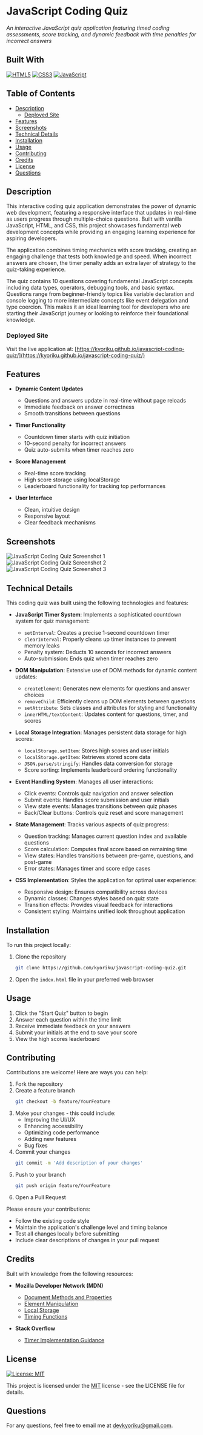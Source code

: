 # JavaScript Coding Quiz
*An interactive JavaScript quiz application featuring timed coding assessments, score tracking, and dynamic feedback with time penalties for incorrect answers*

## Built With
[![HTML5](https://img.shields.io/badge/HTML5-E34F26.svg?style=for-the-badge&logo=HTML5&logoColor=white)](https://developer.mozilla.org/en-US/docs/Web/HTML)
[![CSS3](https://img.shields.io/badge/CSS3-1572B6.svg?style=for-the-badge&logo=CSS3&logoColor=white)](https://developer.mozilla.org/en-US/docs/Web/CSS)
[![JavaScript](https://img.shields.io/badge/JavaScript-F7DF1E.svg?style=for-the-badge&logo=JavaScript&logoColor=black)](https://developer.mozilla.org/en-US/docs/Web/JavaScript)

## Table of Contents
- [Description](#description)
  - [Deployed Site](#deployed-site)
- [Features](#features)
- [Screenshots](#screenshots)
- [Technical Details](#technical-details)
- [Installation](#installation)
- [Usage](#usage)
- [Contributing](#contributing)
- [Credits](#credits)
- [License](#license)
- [Questions](#questions)

## Description
This interactive coding quiz application demonstrates the power of dynamic web development, featuring a responsive interface that updates in real-time as users progress through multiple-choice questions. Built with vanilla JavaScript, HTML, and CSS, this project showcases fundamental web development concepts while providing an engaging learning experience for aspiring developers.

The application combines timing mechanics with score tracking, creating an engaging challenge that tests both knowledge and speed. When incorrect answers are chosen, the timer penalty adds an extra layer of strategy to the quiz-taking experience.

The quiz contains 10 questions covering fundamental JavaScript concepts including data types, operators, debugging tools, and basic syntax. Questions range from beginner-friendly topics like variable declaration and console logging to more intermediate concepts like event delegation and type coercion. This makes it an ideal learning tool for developers who are starting their JavaScript journey or looking to reinforce their foundational knowledge.

### Deployed Site
Visit the live application at: [https://kyoriku.github.io/javascript-coding-quiz/](https://kyoriku.github.io/javascript-coding-quiz/)

## Features
* **Dynamic Content Updates**
  * Questions and answers update in real-time without page reloads
  * Immediate feedback on answer correctness
  * Smooth transitions between questions

* **Timer Functionality**
  * Countdown timer starts with quiz initiation
  * 10-second penalty for incorrect answers
  * Quiz auto-submits when timer reaches zero

* **Score Management**
  * Real-time score tracking
  * High score storage using localStorage
  * Leaderboard functionality for tracking top performances

* **User Interface**
  * Clean, intuitive design
  * Responsive layout
  * Clear feedback mechanisms

## Screenshots
![JavaScript Coding Quiz Screenshot 1](assets/screenshots/JavaScriptCodingQuiz1.jpg)
![JavaScript Coding Quiz Screenshot 2](assets/screenshots/JavaScriptCodingQuiz2.jpg)
![JavaScript Coding Quiz Screenshot 3](assets/screenshots/JavaScriptCodingQuiz3.jpg)

## Technical Details
This coding quiz was built using the following technologies and features:

* **JavaScript Timer System**: Implements a sophisticated countdown system for quiz management:
   * `setInterval`: Creates a precise 1-second countdown timer
   * `clearInterval`: Properly cleans up timer instances to prevent memory leaks
   * Penalty system: Deducts 10 seconds for incorrect answers
   * Auto-submission: Ends quiz when timer reaches zero

* **DOM Manipulation**: Extensive use of DOM methods for dynamic content updates:
   * `createElement`: Generates new elements for questions and answer choices
   * `removeChild`: Efficiently cleans up DOM elements between questions
   * `setAttribute`: Sets classes and attributes for styling and functionality
   * `innerHTML/textContent`: Updates content for questions, timer, and scores

* **Local Storage Integration**: Manages persistent data storage for high scores:
   * `localStorage.setItem`: Stores high scores and user initials
   * `localStorage.getItem`: Retrieves stored score data
   * `JSON.parse/stringify`: Handles data conversion for storage
   * Score sorting: Implements leaderboard ordering functionality

* **Event Handling System**: Manages all user interactions:
   * Click events: Controls quiz navigation and answer selection
   * Submit events: Handles score submission and user initials
   * View state events: Manages transitions between quiz phases
   * Back/Clear buttons: Controls quiz reset and score management

* **State Management**: Tracks various aspects of quiz progress:
   * Question tracking: Manages current question index and available questions
   * Score calculation: Computes final score based on remaining time
   * View states: Handles transitions between pre-game, questions, and post-game
   * Error states: Manages timer and score edge cases

* **CSS Implementation**: Styles the application for optimal user experience:
   * Responsive design: Ensures compatibility across devices
   * Dynamic classes: Changes styles based on quiz state
   * Transition effects: Provides visual feedback for interactions
   * Consistent styling: Maintains unified look throughout application

## Installation
To run this project locally:

1. Clone the repository
    ```bash
    git clone https://github.com/kyoriku/javascript-coding-quiz.git
    ```
2. Open the `index.html` file in your preferred web browser

## Usage
1. Click the "Start Quiz" button to begin
2. Answer each question within the time limit
3. Receive immediate feedback on your answers
4. Submit your initials at the end to save your score
5. View the high scores leaderboard

## Contributing
Contributions are welcome! Here are ways you can help:

1. Fork the repository
2. Create a feature branch
    ```bash
    git checkout -b feature/YourFeature
    ```
3. Make your changes - this could include:
    * Improving the UI/UX
    * Enhancing accessibility
    * Optimizing code performance
    * Adding new features
    * Bug fixes
4. Commit your changes
    ```bash
    git commit -m 'Add description of your changes'
    ```
5. Push to your branch
    ```bash
    git push origin feature/YourFeature
    ```
6. Open a Pull Request

Please ensure your contributions:
* Follow the existing code style
* Maintain the application's challenge level and timing balance
* Test all changes locally before submitting
* Include clear descriptions of changes in your pull request

## Credits
Built with knowledge from the following resources:

* **Mozilla Developer Network (MDN)**
  * [Document Methods and Properties](https://developer.mozilla.org/en-US/docs/Web/API/Document)
  * [Element Manipulation](https://developer.mozilla.org/en-US/docs/Web/API/Element)
  * [Local Storage](https://developer.mozilla.org/en-US/docs/Web/API/Window/localStorage)
  * [Timing Functions](https://developer.mozilla.org/en-US/docs/Web/API/setInterval)

* **Stack Overflow**
  * [Timer Implementation Guidance](https://stackoverflow.com/questions/54637148/how-to-add-onclick-event-to-start-timer)

## License
[![License: MIT](https://img.shields.io/badge/License-MIT-blue.svg?style=for-the-badge&logo=mit)](https://opensource.org/licenses/MIT)

This project is licensed under the [MIT](https://opensource.org/licenses/MIT) license - see the LICENSE file for details.

## Questions
For any questions, feel free to email me at devkyoriku@gmail.com.